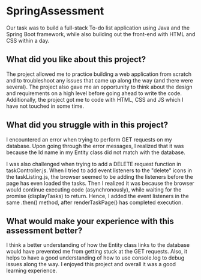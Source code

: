 # SpringAssessment  
Our task was to build a full-stack To-do list application using Java and the Spring Boot framework, while also building out the front-end with HTML and CSS within a day.

## What did you like about this project?
The project allowed me to practice building a web application from scratch and to troubleshoot any issues that came up along the way (and there were several). The project also gave me an opportunity to think about the design and requirements on a high level before going ahead to write the code. Additionally, the project got me to code with HTML, CSS and JS which I have not touched in some time.

## What did you struggle with in this project?
I encountered an error when trying to perform GET requests on my database. Upon going through the error messages, I realized that it was because the Id name in my Entity class did not match with the database. 

I was also challenged when trying to add a DELETE request function in taskController.js. When I tried to add event listeners to the "delete" icons in the taskListing.js, the browser seemed to be adding the listeners before the page has even loaded the tasks. Then I realized it was because the browser would continue executing code (asynchronously), while waiting for the promise (displayTasks) to return. Hence, I added the event listeners in the same .then() method, after renderTaskPage() has completed execution.

## What would make your experience with this assessment better?
I think a better understanding of how the Entity class links to the database would have prevented me from getting stuck at the GET requests. Also, it helps to have a good understanding of how to use console.log to debug issues along the way. I enjoyed this project and overall it was a good learning experience.
